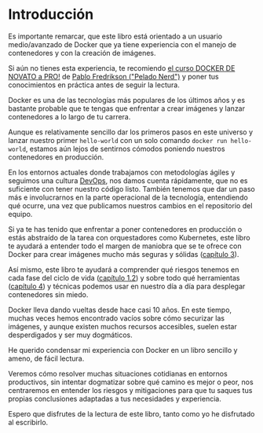 # Introducción

Es importante remarcar, que este libro está orientado a un usuario medio/avanzado de Docker que ya tiene experiencia con el manejo de contenedores y con la creación de imágenes. 

Si aún no tienes esta experiencia, te recomiendo [el curso DOCKER DE NOVATO a PRO!](https://www.youtube.com/watch?v=CV_Uf3Dq-EU) de [Pablo Fredrikson ("Pelado Nerd")](https://github.com/pablokbs) y poner tus conocimientos en práctica antes de seguir la lectura.

Docker es una de las tecnologías más populares de los últimos años y es bastante probable que te tengas que enfrentar a crear imágenes y lanzar contenedores a lo largo de tu carrera.

Aunque es relativamente sencillo dar los primeros pasos en este universo y lanzar nuestro primer  `hello-world` con un solo comando `docker run hello-world`, estamos aún lejos de sentirnos cómodos poniendo nuestros contenedores en producción.

En los entornos actuales donde trabajamos con metodologías ágiles y seguimos una cultura [DevOps](https://es.wikipedia.org/wiki/DevOps), nos damos cuenta rápidamente, que no es suficiente con tener nuestro código listo. También tenemos que dar un paso más e involucrarnos en la parte operacional de la tecnología, entendiendo qué ocurre, una vez que publicamos nuestros cambios en el repositorio del equipo.

Si ya te has tenido que enfrentar a poner contenedores en producción o estás abstraído de la tarea con orquestadores como Kubernetes, este libro te ayudará a entender todo el margen de maniobra que se te ofrece con Docker para crear imágenes mucho más seguras y sólidas ([capítulo 3](c03.md)).

Así mismo, este libro te ayudará a comprender qué riesgos tenemos en cada fase del ciclo de vida ([capítulo 1.2](c01.md#12-los-pilares-de-docker)) y sobre todo qué herramientas ([capítulo 4](c04.md)) y técnicas podemos usar en nuestro día a día para desplegar contenedores sin miedo.

Docker lleva dando vueltas desde hace casi 10 años. En este tiempo, muchas veces hemos encontrado vacíos sobre cómo securizar las imágenes, y aunque existen muchos recursos accesibles, suelen estar desperdigados y ser muy dogmáticos.

He querido condensar mi experiencia con Docker en un libro sencillo y ameno, de fácil lectura.

Veremos cómo resolver muchas situaciones cotidianas en entornos productivos, sin intentar dogmatizar sobre qué camino es mejor o peor, nos centraremos en entender los riesgos y mitigaciones para que tu saques tus propias conclusiones adaptadas a tus necesidades y experiencia.

Espero que disfrutes de la lectura de este libro, tanto como yo he disfrutado al escribirlo.
